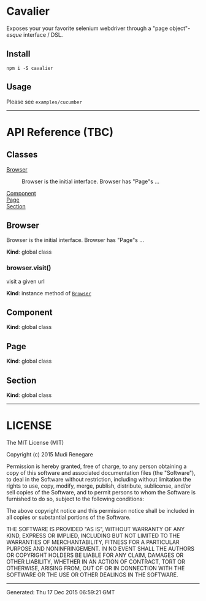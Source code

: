 # Cavalier

Exposes your your favorite selenium webdriver through a "page object"*-esque* interface / DSL.

## Install

```
npm i -S cavalier
```

## Usage

Please see ```examples/cucumber```

---
# API Reference (TBC)

## Classes

<dl>
<dt><a href="#Browser">Browser</a></dt>
<dd><p>Browser is the initial interface. Browser has &quot;Page&quot;s ...</p>
</dd>
<dt><a href="#Component">Component</a></dt>
<dd></dd>
<dt><a href="#Page">Page</a></dt>
<dd></dd>
<dt><a href="#Section">Section</a></dt>
<dd></dd>
</dl>

<a name="Browser"></a>
## Browser
Browser is the initial interface. Browser has "Page"s ...

**Kind**: global class  
<a name="Browser+visit"></a>
### browser.visit()
visit a given url

**Kind**: instance method of <code>[Browser](#Browser)</code>  
<a name="Component"></a>
## Component
**Kind**: global class  
<a name="Page"></a>
## Page
**Kind**: global class  
<a name="Section"></a>
## Section
**Kind**: global class  

---

# LICENSE

The MIT License (MIT)

Copyright (c) 2015 Mudi Renegare

Permission is hereby granted, free of charge, to any person obtaining a copy
of this software and associated documentation files (the "Software"), to deal
in the Software without restriction, including without limitation the rights
to use, copy, modify, merge, publish, distribute, sublicense, and/or sell
copies of the Software, and to permit persons to whom the Software is
furnished to do so, subject to the following conditions:

The above copyright notice and this permission notice shall be included in all
copies or substantial portions of the Software.

THE SOFTWARE IS PROVIDED "AS IS", WITHOUT WARRANTY OF ANY KIND, EXPRESS OR
IMPLIED, INCLUDING BUT NOT LIMITED TO THE WARRANTIES OF MERCHANTABILITY,
FITNESS FOR A PARTICULAR PURPOSE AND NONINFRINGEMENT. IN NO EVENT SHALL THE
AUTHORS OR COPYRIGHT HOLDERS BE LIABLE FOR ANY CLAIM, DAMAGES OR OTHER
LIABILITY, WHETHER IN AN ACTION OF CONTRACT, TORT OR OTHERWISE, ARISING FROM,
OUT OF OR IN CONNECTION WITH THE SOFTWARE OR THE USE OR OTHER DEALINGS IN THE
SOFTWARE.

---
Generated: Thu 17 Dec 2015 06:59:21 GMT
